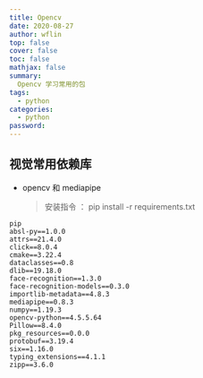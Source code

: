 ```yaml
---
title: Opencv
date: 2020-08-27
author: wflin
top: false
cover: false
toc: false
mathjax: false
summary: 
  Opencv 学习常用的包
tags:
  - python
categories:
  - python
password:
---
```

## 视觉常用依赖库

* opencv 和 mediapipe

  > 安装指令 ： pip install -r requirements.txt

```shell
pip
absl-py==1.0.0
attrs==21.4.0
click==8.0.4
cmake==3.22.4
dataclasses==0.8
dlib==19.18.0
face-recognition==1.3.0
face-recognition-models==0.3.0
importlib-metadata==4.8.3
mediapipe==0.8.3
numpy==1.19.3
opencv-python==4.5.5.64
Pillow==8.4.0
pkg_resources==0.0.0
protobuf==3.19.4
six==1.16.0
typing_extensions==4.1.1
zipp==3.6.0
```

